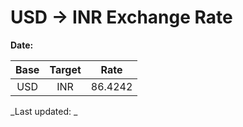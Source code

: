 # USD → INR Exchange Rate

**Date:** 

| Base | Target | Rate  |
|:----:|:------:|:-----:|
| USD  | INR    | 86.4242 |

_Last updated: _